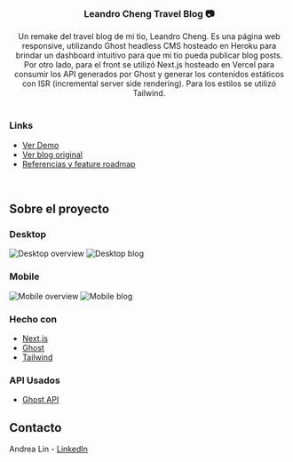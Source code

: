 <div id="top"></div>

<!-- PROJECT LOGO -->
<h3 align="center">Leandro Cheng Travel Blog 📷</h3>

  <p align="center">
    Un remake del travel blog de mi tio, Leandro Cheng. Es una página web responsive, utilizando Ghost headless CMS hosteado en Heroku para brindar un dashboard intuitivo para que mi tio pueda publicar blog posts. Por otro lado, para el front se utilizó Next.js hosteado en Vercel para consumir los API generados por Ghost y generar los contenidos estáticos con ISR (incremental server side rendering). Para los estilos se utilizó Tailwind.
    <br />
    <br />   
  </p>
  
### Links

* [Ver Demo](https://leandro-cheng.vercel.app/)
* [Ver blog original](https://www.leandrocheng.com/)
* [Referencias y feature roadmap](https://alert-milk-258.notion.site/Leandro-Travel-Blog-ad8c881778e04d01b4ec1f68d9bcfe2c)

<br />
</div>

<!-- ABOUT THE PROJECT -->
## Sobre el proyecto

### Desktop

![Desktop overview](https://media.giphy.com/media/UgUyQH2XiYMu1N6kkG/giphy.gif)
![Desktop blog](https://media.giphy.com/media/i72gvzHIYzPjX2Dvie/giphy.gif)

### Mobile

![Mobile overview](https://media.giphy.com/media/MH7lg7DbXOjRy1PY89/giphy.gif)
![Mobile blog](https://media.giphy.com/media/OD4OfopiGGAa1OL9tS/giphy.gif)

 
### Hecho con

* [Next.js](https://nextjs.org/)
* [Ghost](https://ghost.org/docs/)
* [Tailwind](https://tailwindcss.com/)


### API Usados

* [Ghost API](https://ghost.org/docs/content-api/)


<!-- CONTACT -->
## Contacto

Andrea Lin - [LinkedIn](https://www.linkedin.com/in/andrealinar/)
